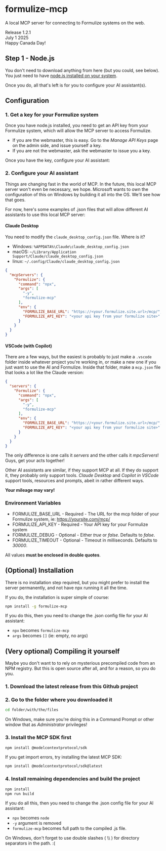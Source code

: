 # formulize-mcp
A local MCP server for connecting to Formulize systems on the web. 

Release 1.2.1\
July 1 2025\
Happy Canada Day!

## Step 1 - Node.js

You don't need to download anything from here (but you could, see below). You just need to have [node.js installed on your system](https://nodejs.org/en/download).

Once you do, all that's left is for you to configure your AI assistant(s).

## Configuration

### 1. Get a key for your Formulize system

Once you have node.js installed, you need to get an API key from your Formulize system, which will allow the MCP server to access Formulize. 

- If you are the webmaster, this is easy. Go to the _Manage API Keys_ page on the admin side, and issue yourself a key.
- If you are not the webmaster, ask the webmaster to issue you a key.

Once you have the key, configure your AI assistant:

### 2. Configure your AI assistant

Things are changing fast in the world of MCP. In the future, this local MCP server won't even be necessary, we hope. Microsoft wants to own the configuration of this on Windows by building it all into the OS. We'll see how that goes.

For now, here's some examples of .json files that will allow different AI assistants to use this local MCP server:

#### Claude Desktop

You need to modify the ```claude_desktop_config.json``` file. Where is it? 

- Windows: ```%APPDATA%\Claude\claude_desktop_config.json```
- macOS: ```~/Library/Application Support/Claude/claude_desktop_config.json```
- linux: ```~/.config/Claude/claude_desktop_config.json```

```json
{
  "mcpServers": {
    "Formulize": {
      "command": "npx",
      "args": [
        "-y",
        "formulize-mcp"
      ],
      "env": {
        "FORMULIZE_BASE_URL": "https://<your.formulize.site.url>/mcp/",
        "FORMULIZE_API_KEY": "<your api key from your formulize site>"
      }
    }
  }
}
```

#### VSCode (with Copilot)

There are a few ways, but the easiest is probably to just make a ```.vscode``` folder inside whatever project you're working in, or make a new one if you just want to use the AI and Formulize. Inside that folder, make a ```mcp.json``` file that looks a lot like the Claude version:

```json
{
  "servers": {
    "Formulize": {
      "command": "npx",
      "args": [
        "-y",
        "formulize-mcp"
      ],
      "env": {
        "FORMULIZE_BASE_URL": "https://<your.formulize.site.url>/mcp/",
        "FORMULIZE_API_KEY": "<your api key from your formulize site>"
      }
    }
  }
}
```

The only difference is one calls it _servers_ and the other calls it _mpcServers_! Guys, get your acts together!

Other AI assistants are similar, if they support MCP at all. If they do support it, they probably only support tools. _Claude Desktop_ and _Copilot in VSCode_ support tools, resources and prompts, abeit in rather different ways.

__Your mileage may vary!__

### Environment Variables

- FORMULIZE_BASE_URL - Required - The URL for the mcp folder of your Formulize system, ie: https://yoursite.com/mcp/
- FORMULIZE_API_KEY - Required - Your API key for your Formulize system
- FORMULIZE_DEBUG - Optional - Either _true_ or _false_. Defaults to _false_.
- FORMULIZE_TIMEOUT - Optional - Timeout in milliseconds. Defaults to _30000_.

All values __must be enclosed in double quotes__.

## (Optional) Installation

There is no installation step required, but you might prefer to install the server permanently, and not have npx running it all the time.

If you do, the installation is super simple of course:

```bash
npm install -g formulize-mcp
```

If you do this, then you need to change the .json config file for your AI assistant:

- ```npx``` becomes ```formulize-mcp```
- ```args``` becomes ```[]``` (ie: empty, no args)

## (Very optional) Compiling it yourself

Maybe you don't want to to rely on mysterious precompiled code from an NPM registry. But this is open source after all, and for a reason, so you do you.

### 1. Download the latest release from this Github project

### 2. Go to the folder where you downloaded it

```bash
cd folder/with/the/files
```

On Windows, make sure you're doing this in a Command Prompt or other window that as _Administrator_ privileges!

### 3. Install the MCP SDK first

```bash
npm install @modelcontextprotocol/sdk
```

If you get import errors, try installing the latest MCP SDK:

```bash
npm install @modelcontextprotocol/sdk@latest
```

### 4. Install remaining dependencies and build the project

```bash
npm install
npm run build
```

If you do all this, then you need to change the .json config file for your AI assistant: 

- ```npx``` becomes ```node```
- ```-y``` argument is removed
- ```formulize-mcp``` becomes full path to the compiled .js file.

On Windows, don't forget to use double slashes ( \\\\ ) for directory separators in the path. :(
